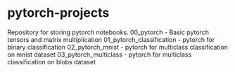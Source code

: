 # pytorch-projects

Repository for storing pytorch notebooks.
00_pytorch - Basic pytorch tensors and matrix multiplication
01_pytorch_classification - pytorch for binary classification
02_pytorch_mnist - pytorch for multiclass classification on mnist dataset
03_pytorch_multiclass - pytorch for multiclass classification on blobs dataset